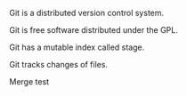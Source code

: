 Git is a distributed version control system.

Git is free software distributed under the GPL.

Git has a mutable index called stage.

Git tracks changes of files.

Merge test